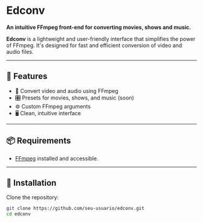 # Edconv

**An intuitive FFmpeg front-end for converting movies, shows and music.**

**Edconv** is a lightweight and user-friendly interface that simplifies the power of FFmpeg. It's designed for fast and efficient conversion of video and audio files.

---

## 🚀 Features

- 🎥 Convert video and audio using FFmpeg
- 🎛️ Presets for movies, shows, and music (soon)
- ⚙️ Custom FFmpeg arguments
- 🖥️ Clean, intuitive interface

---

## 📦 Requirements

- [FFmpeg](https://ffmpeg.org/download.html) installed and accessible.

---

## 🔧 Installation

Clone the repository:

```bash
git clone https://github.com/seu-usuario/edconv.git
cd edconv
